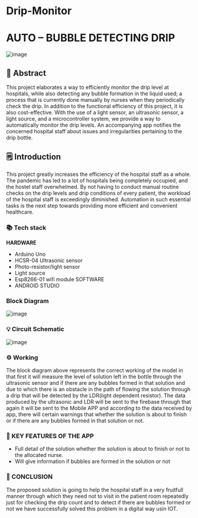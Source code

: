 # Drip-Monitor
# AUTO – BUBBLE  DETECTING DRIP
![image](https://user-images.githubusercontent.com/76275812/113965879-d1842680-984b-11eb-9123-1319eb61bb4a.png)
## 📄 Abstract
This project elaborates a way to efficiently monitor the drip level at hospitals, while also detecting any bubble formation in the liquid used; a process that is currently done manually by nurses when they periodically check the drip. In addition to the functional efficiency of this project, it is also cost-effective. With the use of a light sensor, an ultrasonic sensor, a light source, and a microcontroller system, we provide a way to automatically monitor the drip levels. An accompanying app notifies the concerned hospital staff about issues and irregularities pertaining to the drip bottle.

## 🗒️ Introduction
This project greatly increases the efficiency of the hospital staff as a whole. The pandemic has led to a lot of hospitals being completely occupied, and the hostel staff overwhelmed. By not having to conduct manual routine checks on the drip levels and drip conditions of every patient, the workload of the hospital staff is exceedingly diminished. Automation in such essential tasks is the next step towards providing more efficient and convenient healthcare.

### 📚 Tech stack
<B>HARDWARE</B>
- Arduino Uno
- HCSR-04 Ultrasonic sensor
- Photo-resistor/light sensor
- Light source
- Esp8266-01 wifi module
</B>SOFTWARE</B>
- ANDROID STUDIO

###  Block Diagram
![image](https://user-images.githubusercontent.com/76275812/113965387-e0b6a480-984a-11eb-8257-ee88194a1fce.png)
### 💡 Circuit Schematic 
![image](https://user-images.githubusercontent.com/76275812/113965453-05128100-984b-11eb-9aae-6446cb0986b2.png)
### ⚙ Working
The block diagram above represents the correct working of the model in that first it will measure the level of solution left in the bottle through the ultrasonic sensor and if there are any bubbles formed in that solution and due to which there is an obstacle in the path of flowing the solution through a drip that will be detected by the LDR(light dependent resistor). The data produced by the ultrasonic and LDR  will be sent to the firebase through that again it will be sent to the Mobile  APP and according to the data received by app, there will certain warnings that whether the solution is about to finish or if there are any bubbles formed in that solution or not. 
### 🔑 KEY FEATURES OF THE APP
- Full detail of the solution whether the solution is about to finish or not to the allocated nurse.
- Will give information if bubbles are formed in the solution or not 
### 🌈 CONCLUSION
The proposed solution is going to help the hospital staff in a very fruitfull manner through which they need not to visit in the patient room repeatedly just for checking the drip count and to detect if there are bubbles formed or not we have successfully solved this problem in a digital way usin IOT.



